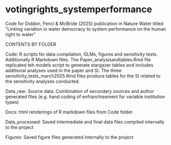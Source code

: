 # votingrights_systemperformance
Code for Dobbin, Fencl & McBride (2025) publication in Nature Water titled "Linking variation in water democracy to system performance on the human right to water"

CONTENTS BY FOLDER

Code: R scripts for data compilation, GLMs, figures and sensitivity tests. Additionally R Markdown files. The Paper_analysisandtables.Rmd file replicated teh models script to generate stargazer tables and includes additional analyses used in the paper and SI. The three sensitivity_tests_march2025.Rmd files produce tables for the SI related to the sensitivity analyses conducted. 

Data_raw: Source data. Combination of secondary sources and author generated files (e.g. hand coding of enfranchisement for variable institution types)

Docs: html renderings of R markdown files from Code folder. 

Data_processed: Saved intermediate and final data files compiled internally to the project

Figures: Saved figure files generated internally to the project